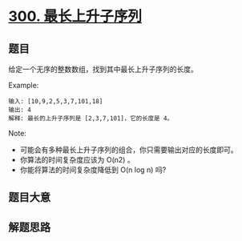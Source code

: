 # [300. 最长上升子序列](https://leetcode-cn.com/problems/longest-increasing-subsequence/)

## 题目

给定一个无序的整数数组，找到其中最长上升子序列的长度。

Example: 

```
输入: [10,9,2,5,3,7,101,18]
输出: 4 
解释: 最长的上升子序列是 [2,3,7,101]，它的长度是 4。
```

Note: 
- 可能会有多种最长上升子序列的组合，你只需要输出对应的长度即可。
- 你算法的时间复杂度应该为 O(n2) 。
- 你能将算法的时间复杂度降低到 O(n log n) 吗?

## 题目大意


## 解题思路


